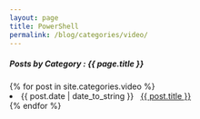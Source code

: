 ```yaml
---
layout: page
title: PowerShell
permalink: /blog/categories/video/
---
```


<h5> Posts by Category : {{ page.title }} </h5>

<div class="card">
{% for post in site.categories.video %}
 <li class="category-posts"><span>{{ post.date | date_to_string }}</span> &nbsp; <a href="{{ post.url }}">{{ post.title }}</a></li>
{% endfor %}
</div>
